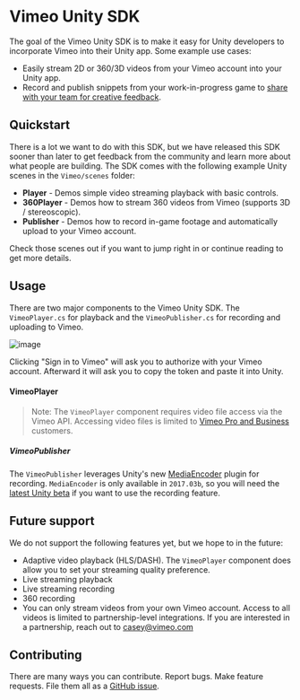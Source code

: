 Vimeo Unity SDK
========================

The goal of the Vimeo Unity SDK is to make it easy for Unity developers to incorporate Vimeo into their Unity app. Some example use cases:

  - Easily stream 2D or 360/3D videos from your Vimeo account into your Unity app.
  - Record and publish snippets from your work-in-progress game to [share with your team for creative feedback](https://join.vimeo.com/video-review/).
  
Quickstart
------

There is a lot we want to do with this SDK, but we have released this SDK sooner than later to get feedback from the community and learn more about what people are building. The SDK comes with the following example Unity scenes in the `Vimeo/scenes` folder:

  - **Player** - Demos simple video streaming playback with basic controls.
  - **360Player** - Demos how to stream 360 videos from Vimeo (supports 3D / stereoscopic).
  - **Publisher** - Demos how to record in-game footage and automatically upload to your Vimeo account. 
  
Check those scenes out if you want to jump right in or continue reading to get more details.

Usage
-------
There are two major components to the Vimeo Unity SDK. The `VimeoPlayer.cs` for playback and the `VimeoPublisher.cs` for recording and uploading to Vimeo. 

![image](https://user-images.githubusercontent.com/156097/33294893-a7064d02-d3a0-11e7-91be-9eeda7f5151f.png)

Clicking "Sign in to Vimeo" will ask you to authorize with your Vimeo account. Afterward it will ask you to copy the token and paste it into Unity.

#### VimeoPlayer

> Note: The `VimeoPlayer` component requires video file access via the Vimeo API. Accessing video files is limited to [Vimeo Pro and Business](https://vimeo.com/upgrade) customers. 


##### VimeoPublisher 

The `VimeoPublisher` leverages Unity's new [MediaEncoder](https://docs.unity3d.com/2017.3/Documentation/ScriptReference/Media.MediaEncoder.html) plugin for recording. `MediaEncoder` is only available in `2017.03b`, so you will need the [latest Unity beta](https://unity3d.com/unity/beta) if you want to use the recording feature.
  
Future support
-------------

We do not support the following features yet, but we hope to in the future:
  
  - Adaptive video playback (HLS/DASH). The `VimeoPlayer` component does allow you to set your streaming quality preference.
  - Live streaming playback 
  - Live streaming recording
  - 360 recording 
  - You can only stream videos from your own Vimeo account. Access to all videos is limited to partnership-level integrations. If you are interested in a partnership, reach out to casey@vimeo.com


Contributing
-------------

There are many ways you can contribute. Report bugs. Make feature requests. File them all as a [GitHub issue](https://github.com/vimeo/unity-vimeo-player/issues).
